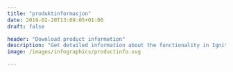 ```yaml
---
title: "produktinformasjon"
date: 2019-02-20T13:09:05+01:00
draft: false

header: "Download product information"
description: "Get detailed information about the functionality in Ignite Analytics. Enter your email to download the product information"
image: /images/infographics/productinfo.svg

---
```

<script charset="utf-8" type="text/javascript" src="//js.hsforms.net/forms/shell.js"></script>

<script>

  hbspt.forms.create({

                portalId: "4304957",

                formId: "8f2b93f7-bc8d-4bab-a5c4-98862e986fa0"

});

</script>